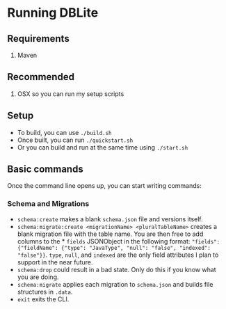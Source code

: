 # Running DBLite

## Requirements
1. Maven

## Recommended
1. OSX so you can run my setup scripts

## Setup
* To build, you can use `./build.sh`
* Once built, you can run `./quickstart.sh`
* Or you can build and run at the same time using `./start.sh`

## Basic commands
Once the command line opens up, you can start writing commands:

### Schema and Migrations
* `schema:create` makes a blank `schema.json` file and versions itself.
* `schema:migrate:create <migrationName> <pluralTableName>` creates a blank migration file with the table name. You are then free to add columns to the * `fields` JSONObject in the following format: `"fields": {"fieldName": {"type": "JavaType", "null": "false", "indexed": "false"}}`. `type`, `null`, and `indexed` are the only field attributes I plan to support in the near future.
* `schema:drop` could result in a bad state. Only do this if you know what you are doing.
* `schema:migrate` applies each migration to `schema.json` and builds file structures in `.data`.
* `exit` exits the CLI.
